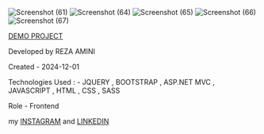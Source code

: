 ![Screenshot (61)](https://github.com/rezaaminiweb/SoroushRoshd/assets/140278906/a8a1eab7-6df5-4848-bcf9-ed48dfdf0d35)
![Screenshot (64)](https://github.com/rezaaminiweb/SoroushRoshd/assets/140278906/61e230dd-922f-4c1c-a773-26f730b00c0f)
![Screenshot (65)](https://github.com/rezaaminiweb/SoroushRoshd/assets/140278906/96530839-506a-450b-b5a2-7d674c4a535a)
![Screenshot (66)](https://github.com/rezaaminiweb/SoroushRoshd/assets/140278906/3570dcfd-8c68-482b-8ee2-739dc4cbcef5)
![Screenshot (67)](https://github.com/rezaaminiweb/SoroushRoshd/assets/140278906/3e150bb5-66d8-4427-a062-08eeac154ed3)




<a href="https://rezaaminiweb.github.io/SoroushRoshd/">DEMO PROJECT</a>

Developed by REZA AMINI

Created - 2024-12-01

Technologies Used : - JQUERY , BOOTSTRAP , ASP.NET MVC , JAVASCRIPT , HTML , CSS , SASS

Role - Frontend

my <a href="https://instagram.com/reza_web_design?igshid=NGVhN2U2NjQ0Yg==">INSTAGRAM</a> and <a href="https://www.linkedin.com/in/reza-amini-273386272?utm_source=share&utm_campaign=share_via&utm_content=profile&utm_medium=ios_app">LINKEDIN</a>
